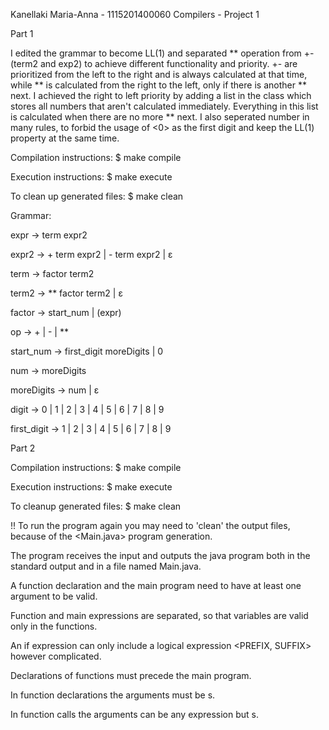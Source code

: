 Kanellaki Maria-Anna - 1115201400060
Compilers - Project 1


Part 1

I edited the grammar to become LL(1) and separated ** operation from +- (term2 and exp2) to achieve different 
functionality and priority. +- are prioritized from the left to the right and is always calculated at that time, while ** 
is calculated from the right to the left, only if there is another ** next. I achieved the right to left priority by adding
a list in the class which stores all numbers that aren't calculated immediately. Everything in this list is calculated
when there are no more ** next. I also seperated number in many rules, to forbid the usage of <0> as the first digit and
keep the LL(1) property at the same time.


Compilation instructions:
$ make compile

Execution instructions:
$ make execute

To clean up generated files:
$ make clean


Grammar:

expr -> term expr2

expr2 -> + term expr2
        | - term expr2
        | ε

term -> factor term2

term2 -> ** factor term2
        | ε

factor -> start_num 
        | (expr)

op -> +
    | -
    | **

start_num -> first_digit moreDigits
            | 0

num -> moreDigits

moreDigits -> num
            | ε

digit -> 0 | 1 | 2 | 3 | 4 | 5 | 6 | 7 | 8 | 9

first_digit -> 1 | 2 | 3 | 4 | 5 | 6 | 7 | 8 | 9


Part 2

Compilation instructions:
$ make compile

Execution instructions:
$ make execute

To cleanup generated files:
$ make clean

!! To run the program again you may need to 'clean' the output files, because of the <Main.java> program generation. 


The program receives the input and outputs the java program both in the standard output and in a file named Main.java.

A function declaration and the main program need to have at least one argument to be valid.

Function and main expressions are separated, so that variables <ID> are valid only in the functions.
        
An if expression can only include a logical expression <PREFIX, SUFFIX> however complicated.


Declarations of functions must precede the main program.

In function declarations the arguments must be <ID>s.
        
In function calls the arguments can be any expression but <ID>s.         
        
